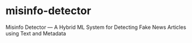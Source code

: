 # misinfo-detector
 Misinfo Detector — A Hybrid ML System for Detecting Fake News Articles using Text and Metadata
